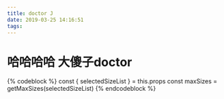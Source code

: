 ```yaml
---
title: doctor J
date: 2019-03-25 14:16:51
tags:
---
```

# 哈哈哈哈 大傻子doctor
{% codeblock %}
    const { selectedSizeList } = this.props
    const maxSizes = getMaxSizes(selectedSizeList)
{% endcodeblock %}